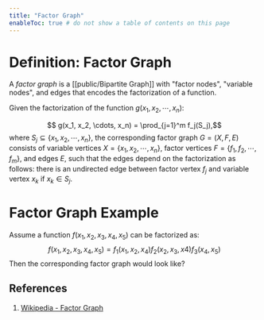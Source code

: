 ```yaml
---
title: "Factor Graph"
enableToc: true # do not show a table of contents on this page
---
```


# Definition: Factor Graph
A *factor graph* is a [[public/Bipartite Graph]] with "factor nodes", "variable nodes", and edges that encodes the factorization of a function.

Given the factorization of the function $g(x_1, x_2, \cdots, x_n)$:

$$ g(x_1, x_2, \cdots, x_n) = \prod_{j=1}^m f_j(S_j),$$
where $S_j \subseteq \{x_1, x_2, \cdots, x_n\}$, the corresponding factor graph $G = (X, F, E)$ consists of variable vertices $X = \{x_1, x_2, \cdots, x_n\}$, factor vertices $F = \{f_1, f_2, \cdots, f_m\}$, and edges $E$, such that the edges depend on the factorization as follows: there is an undirected edge between factor vertex $f_j$ and variable vertex $x_k$ if $x_k \in S_j$.

# Factor Graph Example
Assume a function $f(x_1, x_2, x_3, x_4, x_5)$ can be factorized as: 
$$ f(x_1, x_2, x_3, x_4, x_5) = f_1(x_1, x_2, x_4) f_2(x_2, x_3, x4) f_3(x_4, x_5)$$ Then the corresponding factor graph would look like?

## References
1. [Wikipedia - Factor Graph](https://en.wikipedia.org/wiki/Factor_graph)
